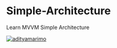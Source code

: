 # Simple-Architecture
Learn MVVM Simple Architecture

[![adityamarimo](https://circleci.com/gh/adityamarimo/Simple-Architecture.svg?style=svg)](https://circleci.com/gh/adityamarimo/Simple-Architecture)

